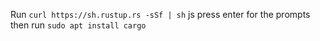Run `curl https://sh.rustup.rs -sSf | sh`
js press enter for the prompts
then run `sudo apt install cargo`